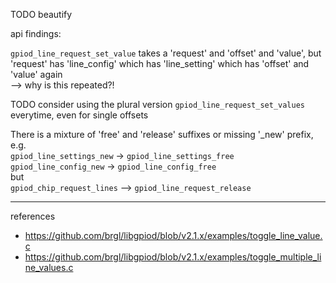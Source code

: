 TODO beautify

api findings:

```gpiod_line_request_set_value``` takes a 'request' and 'offset' and 'value', but 'request' has 'line_config' which has 'line_setting' which has 'offset' and 'value' again  
--> why is this repeated?!

TODO consider using the plural version ```gpiod_line_request_set_values``` everytime, even for single offsets

There is a mixture of 'free' and 'release' suffixes or missing '_new' prefix, e.g.  
```gpiod_line_settings_new``` -> ```gpiod_line_settings_free```  
```gpiod_line_config_new``` -> ```gpiod_line_config_free```  
but  
```gpiod_chip_request_lines``` --> ```gpiod_line_request_release```

---

references
- https://github.com/brgl/libgpiod/blob/v2.1.x/examples/toggle_line_value.c
- https://github.com/brgl/libgpiod/blob/v2.1.x/examples/toggle_multiple_line_values.c